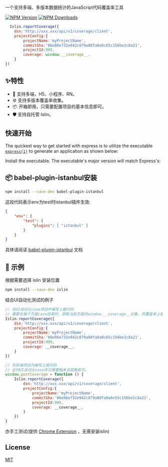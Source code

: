 [comment]: <> ([![Express Logo]&#40;https://i.cloudup.com/zfY6lL7eFa-3000x3000.png&#41;]&#40;http://expressjs.com/&#41;)

一个支持多端、多版本数据统计的JavaScript代码覆盖率工具

[![NPM Version][npm-image]][npm-url]
[![NPM Downloads][downloads-image]][downloads-url]

```js
  Islin.reportCoverage({
    dsn:'http://xxx.xxx/api/v1/coverage/client',
    projectConfig:{
        projectName:'myProjectName',
        commitSha:'06e86e732e942c879a80fa8a0c65c156be2c8a21',
        projectId:999,
        coverage: window.__coverage__,
    }
})
```



## ✨特性

- 🌈 支持多端，H5、小程序、RN。
- ⚙️ 支持多版本覆盖率收集。
- 📦 开箱即用，只需要配置项目的基本信息即可。
- 🛡 支持自托管 Islin。

## 快速开始

The quickest way to get started with express is to utilize the executable [`express(1)`](https://github.com/expressjs/generator) to generate an application as shown below:

Install the executable. The executable's major version will match Express's:

## 📦 babel-plugin-istanbul安装


```bash
npm install --save-dev babel-plugin-istanbul
```

这段代码表示env为test时istanbul插件生效:
```json
{
    "env": {
        "test": {
            "plugins": [ "istanbul" ]
        }
    }
}
```
具体请阅读 [babel-plugin-istanbul](https://github.com/istanbuljs/babel-plugin-istanbul) 文档


## 🔨 示例

根据需要选择 islin 安装位置
```bash
npm install --save-dev islin
```

结合UI自动化测试的例子
```js
// 在UI自动化case项目中编写上报代码
// 需要在每个页面case结束时，获取当前页面的window.__coverage__对象，将覆盖率上报。
Islin.reportCoverage({
    dsn:'http://xxx.xxx/api/v1/coverage/client',
    projectConfig:{
        projectName:'myProjectName',
        commitSha:'06e86e732e942c879a80fa8a0c65c156be2c8a21',
        projectId:999,
        coverage: __coverage__,
    }
})

// 在前端项目内编写上报代码
// 此时UI自动化case中只需要触发该函数即可。
window.postCoverage = function () {
    Islin.reportCoverage({
        dsn:'http://xxx.xxx/api/v1/coverage/client',
        projectConfig:{
            projectName:'myProjectName',
            commitSha:'06e86e732e942c879a80fa8a0c65c156be2c8a21',
            projectId:999,
            coverage: __coverage__,
        }
    })
}
```

亦手工测试(提供 [Chrome Extension](https://www.npmjs.com/package/islin) ，无需安装islin)


## License

[MIT](LICENSE)


[npm-image]: https://img.shields.io/npm/v/islin.svg
[npm-url]: https://www.npmjs.com/package/islin
[downloads-image]: https://img.shields.io/npm/dm/islin.svg
[downloads-url]: https://npmcharts.com/compare/islin?minimal=true